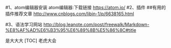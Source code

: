 #1、atom编辑器安装
atom编辑器:下载链接 https://atom.io/
#2、插件
##有用的插件推荐文章 http://www.cnblogs.com/libin-1/p/6638165.html

#3、语法学习网站
http://blog.leanote.com/post/freewalk/Markdown-%E8%AF%AD%E6%B3%95%E6%89%8B%E5%86%8C#title



是大大大 [TOC] 老虎大会
